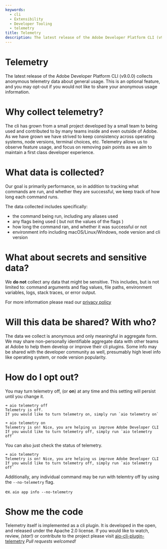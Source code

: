 ```yaml
---
keywords:
  - cli
  - Extensibility
  - Developer Tooling
  - telemetry
title: Telemetry
description: The latest release of the Adobe Developer Platform CLI (v9.0.0) collects anonymous telemetry data about general usage.  This is an optional feature, and you may opt-out if you would not like to share your anonymous usage information.
---
```


# Telemetry

The latest release of the Adobe Developer Platform CLI (v9.0.0) collects anonymous telemetry data about general usage.  This is an optional feature, and you may opt-out if you would not like to share your anonymous usage information.

# Why collect telemetry?

The cli has grown from a small project developed by a small team to being used and contributed to by many teams inside and even outside of Adobe.  As we have grown we have strived to keep consistency across operating systems, node versions, terminal choices, etc.  Telemetry allows us to observe feature usage, and focus on removing pain points as we aim to maintain a first class developer experience.

# What data is collected?

Our goal is primarily performance, so in addition to tracking what commands are run, and whether they are successful, we keep track of how long each command runs.

The data collected includes specifically:

- the command being run, including any aliases used
- any flags being used ( but not the values of the flags )
- how long the command ran, and whether it was successful or not
- environment info including macOS/Linux/Windows, node version and cli version

# What about secrets and sensitive data?

We __do not__ collect any data that might be sensitive.  This includes, but is not limited to: command arguments and flag values, file paths, environment variables, logs, stack traces, or error output.

For more information please read our [privacy policy](https://www.adobe.com/privacy.html)

# Will this data be shared? With who?

The data we collect is anonymous and only meaningful in aggregate form. We may share non-personally identifiable aggregate data with other teams at Adobe to help them develop or improve their cli plugins.  Some info may be shared with the developer community as well, presumably high level info like operating system, or node version popularity.

# How do I opt out?

You may turn telemetry off, (or __on__) at any time and this setting will persist until you change it.
```
➜ aio telemetry off
Telemetry is off.
If you would like to turn telemetry on, simply run `aio telemetry on`

➜ aio telemetry on
Telemetry is on! Nice, you are helping us improve Adobe Developer CLI
If you would like to turn telemetry off, simply run `aio telemetry off`
```

You can also just check the status of telemetry.
```
➜ aio telemetry
Telemetry is on! Nice, you are helping us improve Adobe Developer CLI
If you would like to turn telemetry off, simply run `aio telemetry off`
```

Additionally, any individual command may be run with telemtry off by using the `--no-telemetry` flag.

ex. `aio app info --no-telemetry`

# Show me the code

Telemetry itself is implemented as a cli plugin.  It is developed in the open, and released under the Apache 2.0 license.  If you would like to watch, review, _(star!)_ or contribute to the project please visit [aio-cli-plugin-telemetry](https://github.com/adobe/aio-cli-plugin-telemetry)
_Pull requests welcomed!_
